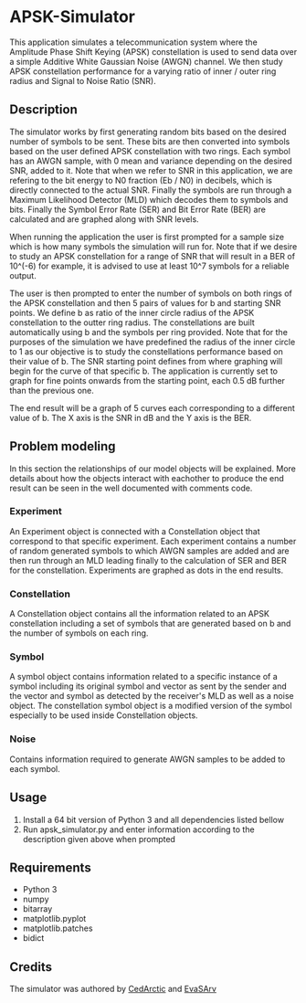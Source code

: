 # APSK-Simulator 
This application simulates a telecommunication system where the Amplitude Phase Shift Keying (APSK) constellation is used to send data over a simple Additive White Gaussian Noise (AWGN) channel. We then study APSK constellation performance for a varying ratio of inner / outer ring radius and Signal to Noise Ratio (SNR).

## Description
The simulator works by first generating random bits based on the desired number of symbols to be sent. These bits are then converted into symbols based on the user defined APSK constellation with two rings. Each symbol has an AWGN sample, with 0 mean and variance depending on the desired SNR, added to it. Note that when we refer to SNR in this application, we are refering to the bit energy to N0 fraction (Eb / N0) in decibels, which is directly connected to the actual SNR. Finally the symbols are run through a Maximum Likelihood Detector (MLD) which decodes them to symbols and bits. Finally the Symbol Error Rate (SER) and Bit Error Rate (BER) are calculated and are graphed along with SNR levels.

When running the application the user is first prompted for a sample size which is how many symbols the simulation will run for. Note that if we desire to study an APSK constellation for a range of SNR that will result in a BER of 10^(-6) for example, it is advised to use at least 10^7 symbols for a reliable output.

The user is then prompted to enter the number of symbols on both rings of the APSK constellation and then 5 pairs of values for b and starting SNR points. We define b as ratio of the inner circle radius of the APSK constellation to the outter ring radius. The constellations are built automatically using b and the symbols per ring provided. Note that for the purposes of the simulation we have predefined the radius of the inner circle to 1 as our objective is to study the constellations performance based on their value of b. The SNR starting point defines from where graphing will begin for the curve of that specific b. The application is currently set to graph for fine points onwards from the starting point, each 0.5 dB further than the previous one. 

The end result will be a graph of 5 curves each corresponding to a different value of b. The X axis is the SNR in dB and the Y axis is the BER.

## Problem modeling
In this section the relationships of our model objects will be explained. More details about how the objects interact with eachother to produce the end result can be seen in the well documented with comments code.

### Experiment
An Experiment object is connected with a Constellation object that correspond to that specific experiment. Each experiment contains a number of random generated symbols to which AWGN samples are added and are then run through an MLD leading finally to the calculation of SER and BER for the constellation. Experiments are graphed as dots in the end results.

### Constellation
A Constellation object contains all the information related to an APSK constellation including a set of symbols that are generated based on b and the number of symbols on each ring.

### Symbol
A symbol object contains information related to a specific instance of a symbol including its original symbol and vector as sent by the sender and the vector and symbol as detected by the receiver's MLD as well as a noise object. The constellation symbol object is a modified version of the symbol especially to be used inside Constellation objects.

### Noise
Contains information required to generate AWGN samples to be added to each symbol.


## Usage
1. Install a 64 bit version of Python 3 and all dependencies listed bellow
2. Run apsk_simulator.py and enter information according to the description given above when prompted

## Requirements
* Python 3
* numpy
* bitarray
* matplotlib.pyplot 
* matplotlib.patches
* bidict

## Credits
The simulator was authored by [CedArctic](https://github.com/CedArctic/) and [EvaSArv](https://github.com/EvaSArv/)
